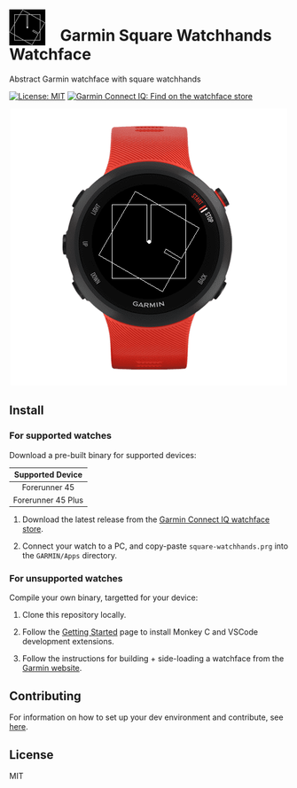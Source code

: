 # <img src="https://raw.githubusercontent.com/Cutwell/garmin-square-watchhands-watchface/main/square-watchhands/resources/drawables/logo.png" style="width:65px;padding-right:20px;margin-bottom:-8px;"> Garmin Square Watchhands Watchface
 Abstract Garmin watchface with square watchhands

<!-- Find new badges at https://shields.io/badges -->
[![License: MIT](https://img.shields.io/badge/License-MIT-yellow.svg)](https://opensource.org/licenses/MIT)
[![Garmin Connect IQ: Find on the watchface store](https://img.shields.io/badge/Garmin%20Connect%20IQ-Find%20on%20the%20watchface%20store-white?logoColor=11a9ed&labelColor=11a9ed&color=white)
](https://apps.garmin.com/en-US/apps/50dd84d8-feaa-451a-9b2d-470031e750b5)

<div align="center"><img src="https://raw.githubusercontent.com/Cutwell/garmin-square-watchhands-watchface/main/cover-image.png" alt="A watchface displaying the time four o'clock"></div>

## Install

### For supported watches

Download a pre-built binary for supported devices:

|Supported Device|
|:---:|
|Forerunner 45|
|Forerunner 45 Plus|

1. Download the latest release from the [Garmin Connect IQ watchface store](https://apps.garmin.com/en-US/apps/50dd84d8-feaa-451a-9b2d-470031e750b5).

2. Connect your watch to a PC, and copy-paste `square-watchhands.prg` into the `GARMIN/Apps` directory.

### For unsupported watches

Compile your own binary, targetted for your device:

1. Clone this repository locally.

2. Follow the [Getting Started](https://developer.garmin.com/connect-iq/connect-iq-basics/getting-started/) page to install Monkey C and VSCode development extensions.

4. Follow the instructions for building + side-loading a watchface from the [Garmin website](https://developer.garmin.com/connect-iq/connect-iq-basics/your-first-app/#sideloadinganapp).

## Contributing

For information on how to set up your dev environment and contribute, see [here](.github/CONTRIBUTING.md).

## License

MIT
